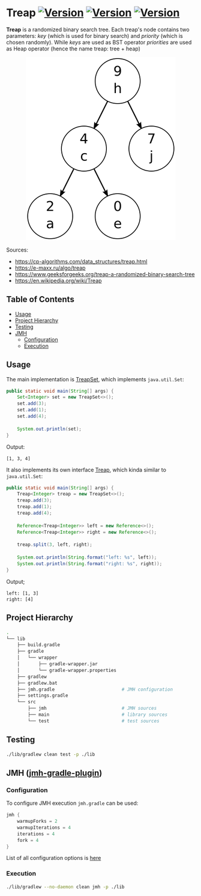 # Treap [![Version](https://img.shields.io/badge/Version-0.1.M3-color.svg)](https://github.com/igabaydulin/treap) [![Version](https://img.shields.io/badge/Java-OpenJDK%2012.0.1-dd0000.svg?logo=java)](https://jdk.java.net/12/) [![Version](https://img.shields.io/badge/Gradle-5.4.1-1ba8cb.svg)](https://docs.gradle.org/5.4.1/release-notes.html)

**Treap** is a randomized binary search tree.
Each treap's node contains two parameters: *key* (which is used for binary search) and *priority* (which is chosen randomly). While
*keys* are used as BST operator *priorities* are used as Heap operator (hence the name treap: tree + heap)

<p align="center">
  <img src="https://github.com/igabaydulin/treap/blob/master/resources/treap_illustration.svg">
</p>

Sources:
* https://cp-algorithms.com/data_structures/treap.html
* https://e-maxx.ru/algo/treap
* https://www.geeksforgeeks.org/treap-a-randomized-binary-search-tree
* https://en.wikipedia.org/wiki/Treap

## Table of Contents
* [Usage](#usage)
* [Project Hierarchy](#project-hierarchy)
* [Testing](#testing)
* [JMH](#jmh)
  * [Configuration](#configuration)
  * [Execution](#execution)

## Usage
The main implementation is [TreapSet](https://github.com/igabaydulin/treap/blob/master/lib/src/main/java/com/github/igabaydulin/collections/TreapSet.java), which implements `java.util.Set`:
```java
public static void main(String[] args) {
    Set<Integer> set = new TreapSet<>();
    set.add(3);
    set.add(1);
    set.add(4);

    System.out.println(set);
}
```
Output:
```
[1, 3, 4]
```
It also implements its own interface [Treap](https://github.com/igabaydulin/treap/blob/master/lib/src/main/java/com/github/igabaydulin/collections/Treap.java), which kinda similar to `java.util.Set`:
```java
public static void main(String[] args) {
    Treap<Integer> treap = new TreapSet<>();
    treap.add(3);
    treap.add(1);
    treap.add(4);

    Reference<Treap<Integer>> left = new Reference<>();
    Reference<Treap<Integer>> right = new Reference<>();

    treap.split(3, left, right);

    System.out.println(String.format("left: %s", left));
    System.out.println(String.format("right: %s", right));
}
```
Output;
```
left: [1, 3]
right: [4]
```

## Project Hierarchy
```bash
.
└── lib
    ├── build.gradle
    ├── gradle
    │   └── wrapper
    │       ├── gradle-wrapper.jar
    │       └── gradle-wrapper.properties
    ├── gradlew
    ├── gradlew.bat
    ├── jmh.gradle                         # JMH configuration
    ├── settings.gradle
    └── src
        ├── jmh                            # JMH sources
        ├── main                           # library sources
        └── test                           # test sources
```

## Testing
```bash
./lib/gradlew clean test -p ./lib
```

## JMH ([jmh-gradle-plugin](https://github.com/melix/jmh-gradle-plugin))
### Configuration
To configure JMH execution `jmh.gradle` can be used:
```gradle
jmh {
    warmupForks = 2
    warmupIterations = 4
    iterations = 4
    fork = 4
}
```
List of all configuration options is [here](https://github.com/melix/jmh-gradle-plugin#configuration-options)

### Execution
```bash
./lib/gradlew --no-daemon clean jmh -p ./lib
```
